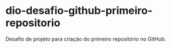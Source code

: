 # dio-desafio-github-primeiro-repositorio
Desafio de projeto para criação do primeiro repositório no GitHub.
